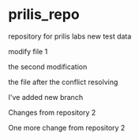 # prilis_repo
repository for prilis labs
new test data

modify file 1

the second modification

the file after the conflict resolving

I've added new branch

Changes from repository 2

One more change from repository 2
